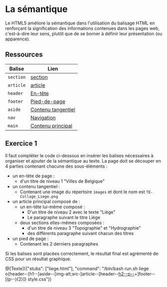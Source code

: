 # La sémantique
Le HTML5 améliore la sémantique dans l'utilisation du balisage HTML en renforçant la signification des informations contenues dans les pages web, c'est-à-dire leur sens, plutôt que de se borner à définir leur présentation (ou apparence).

## Ressources
|Balise|Lien|
|------|----|
|`section`|[section](https://www.w3schools.com/tags/tag_section.asp)|
|`article`|[article](https://www.w3schools.com/tags/tag_article.asp)|
|`header`|[En-tête](https://www.w3schools.com/tags/tag_header.asp)|
|`footer`|[Pied-de-page](https://www.w3schools.com/tags/tag_footer.asp)|
|`aside`|[Contenu tangentiel](https://www.w3schools.com/tags/tag_aside.asp)|
|`nav`|[Navigation](https://www.w3schools.com/tags/tag_nav.asp)|
|`main`|[Contenu principal](https://www.w3schools.com/tags/tag_main.asp)|

## Exercice 1
Il faut compléter le code ci-dessous en insérer les balises nécessaires à organiser et ajouter de la sémantique au texte.
La page doit se découper en 4 parties contenant chacune des sous-éléments :
- un en-tête de page :
	- d'un titre de niveau 1 "Villes de Belgique"
- un contenu tangentiel :
	- Contenant une image du répertoire `images` et dont le nom est `TE-Collage_Liege.png`
- un article principal composé de :
	- un en-tête lui-même composé :
		- D'un titre de niveau 2 avec le texte "Liège"
		- Le paragraphe suivant le titre Liège
	- deux sections elles-mêmes composées :
		- d'un titre de niveau 3 "Topographie" et "Hydrographie"
		- des différents paragraphe suivant chacun des titres
- un pied de page :
	- Contenant les 2 derniers paragraphes

Si les balises sont placées correctement, le résultat final est agrémenté de CSS pour un résultat graphique.

@[Texte]({"stubs": ["liege.html"], "command": "/bin/bash run.sh liege o{header--[h1--]aside--[img-alt;src-]article--[header--[h2--p--](section--[h3--(p--)+])+]footer--[(p--){2}]} style.css"})
